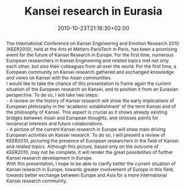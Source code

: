 ---
members: ["PLevy"]
slug: kansei-research-in-eurasia
title: "Kansei research in Eurasia"
layout: single
searchFilter: Event
publitype: presentation
subsection: lecture
kansei: true
research: 
    -  kansei
institution:
    logo: TUe
    short: 'TU/e'
    name: "Eindhoven University of Technology"
    web: "https://www.tue.nl/en/"
    colo: "#c72125"
chaire: false
date: 2010-10-23T21:16:30+02:00
reference: "Lévy, P. (2010). Kansei research in Eurasia, presented at the the TIK Symposium 2010, Taihung, Taiwan. October 23rd, 2010."
abstract: "The International Conference on Kansei Engineering and Emotion Research 2010 (KEER2010), held at the Arts et Mètiers ParisTech in Paris, has been a promising event for the future of Kansei Research in Europe. For the first time, numerous European researchers in Kansei Engineering and related topics met not only each other, but also their colleagues from all over the world. For the first time, a European community on Kansei research gathered and exchanged knowledge and views on Kansei with the Asian communities.<br/>I would like to take the chance of this presentation to frame again the current situation of the European research on Kansei, and to position it from an Eurasian perspective. To do so, I will take two steps:<br/>- A review on the history of Kansei research will show the early implications of European philosophy in the ‘academic establishment’ of the term Kansei and of the philosophy of Kansei. This aspect is crucial as it shows already existing bridges between Asian and European thoughts, and stresses points for reciprocal interests and future collaborations.<br/>- A picture of the current Kansei research in Europe will show main driving European activities on Kansei research. To do so, I will present a review of KEER2010, picturing the presence of European researchers in the field of Kansei and related topics. Although this picture, based only on the outcome of KEER2010, may not be complete, it will render the great possibilities of further Kansei research development in Europe.<br/>With this presentation, I hope to be able to clarify better the current situation of Kansei research in Europe, towards greater involvement of Europe in this field, towards better exchange between Europe and Asia for a more international Kansei research community."
---